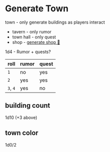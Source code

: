 
# Generate Town

town - only generate buildings as players interact
* tavern - only rumor
* town hall - only quest
* shop - [generate shop 🔗](/generators/building/readme.md)

1d4 - Rumor + quests?

| roll     | rumor | quest |
|----------|-------|-------|
| `1`      | no    | yes   |
| `2`      | yes   | yes   |
| `3`, `4` | yes   | no    |

## building count
1d10 (+3 above)

## town color
1d0/2 

